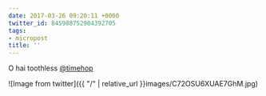 ```yaml
---
date: 2017-03-26 09:20:11 +0000
twitter_id: 845988752904392705
tags:
- micropost
title: ''
---
```


O hai toothless [@timehop](https://twitter.com/timehop)

![Image from twitter]({{ "/" | relative_url  }}images/C72OSU6XUAE7GhM.jpg)
